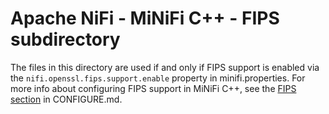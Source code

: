 <!--
  Licensed to the Apache Software Foundation (ASF) under one or more
  contributor license agreements.  See the NOTICE file distributed with
  this work for additional information regarding copyright ownership.
  The ASF licenses this file to You under the Apache License, Version 2.0
  (the "License"); you may not use this file except in compliance with
  the License.  You may obtain a copy of the License at
      http://www.apache.org/licenses/LICENSE-2.0
  Unless required by applicable law or agreed to in writing, software
  distributed under the License is distributed on an "AS IS" BASIS,
  WITHOUT WARRANTIES OR CONDITIONS OF ANY KIND, either express or implied.
  See the License for the specific language governing permissions and
  limitations under the License.
-->

# Apache NiFi - MiNiFi C++ - FIPS subdirectory

The files in this directory are used if and only if FIPS support is enabled via the `nifi.openssl.fips.support.enable` property in minifi.properties. For more info about configuring FIPS support in MiNiFi C++, see the [FIPS section](../CONFIGURE.md#enabling-fips-support) in CONFIGURE.md.
